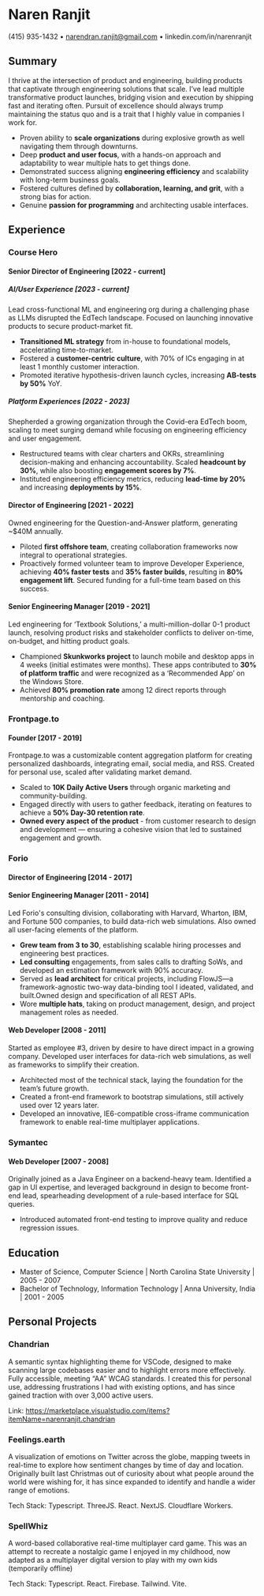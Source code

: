 # Naren Ranjit

(415) 935-1432 • narendran.ranjit@gmail.com • linkedin.com/in/narenranjit

## Summary

I thrive at the intersection of product and engineering, building products that captivate through engineering solutions that scale. I’ve lead multiple transformative product launches, bridging vision and execution by shipping fast and iterating often. Pursuit of excellence should always trump maintaining the status quo and is a trait that I highly value in companies I work for.

- Proven ability to **scale organizations** during explosive growth as well navigating them through downturns.
- Deep **product and user focus**, with a hands-on approach and adaptability to wear multiple hats to get things done.
- Demonstrated success aligning **engineering efficiency** and scalability with long-term business goals.
- Fostered cultures defined by **collaboration, learning, and grit**, with a strong bias for action.
- Genuine **passion for programming** and architecting usable interfaces.

## Experience

### Course Hero

#### Senior Director of Engineering [2022 - current]

##### AI/User Experience [2023 - current]

Lead cross-functional ML and engineering org during a challenging phase as LLMs disrupted the EdTech landscape. Focused on launching innovative products to secure product-market fit.

- **Transitioned ML strategy** from in-house to foundational models, accelerating time-to-market.
- Fostered a **customer-centric culture**, with 70% of ICs engaging in at least 1 monthly customer interaction.
- Promoted iterative hypothesis-driven launch cycles, increasing **AB-tests by 50%** YoY.

##### Platform Experiences [2022 - 2023]

Shepherded a growing organization through the Covid-era EdTech boom, scaling to meet surging demand while focusing on engineering efficiency and user engagement.

- Restructured teams with clear charters and OKRs, streamlining decision-making and enhancing accountability. Scaled **headcount by 30%**, while also boosting **engagement scores by 7%**.
- Instituted engineering efficiency metrics, reducing **lead-time by 20%** and increasing **deployments by 15%**.

#### Director of Engineering [2021 - 2022]

Owned engineering for the Question-and-Answer platform, generating ~$40M annually.

- Piloted **first offshore team**, creating collaboration frameworks now integral to operational strategies.
- Proactively formed volunteer team to improve Developer Experience, achieving **40% faster tests** and **35% faster builds**, resulting in **80% engagement lift**. Secured funding for a full-time team based on this success.

#### Senior Engineering Manager [2019 - 2021]

Led engineering for ‘Textbook Solutions,’ a multi-million-dollar 0-1 product launch, resolving product risks and stakeholder conflicts to deliver on-time, on-budget, and hitting product goals.

- Championed **Skunkworks project** to launch mobile and desktop apps in 4 weeks (initial estimates were months). These apps contributed to **30% of platform traffic** and were recognized as a ‘Recommended App’ on the Windows Store.
- Achieved **80% promotion rate** among 12 direct reports through mentorship and coaching.

### Frontpage.to

#### Founder [2017 - 2019]

Frontpage.to was a customizable content aggregation platform for creating personalized dashboards, integrating email, social media, and RSS. Created for personal use, scaled after validating market demand.

- Scaled to **10K Daily Active Users** through organic marketing and community-building.
- Engaged directly with users to gather feedback, iterating on features to achieve a **50% Day-30 retention rate**.
- **Owned every aspect of the product** - from customer research to design and development — ensuring a cohesive vision that led to sustained engagement and growth.

### Forio

#### Director of Engineering [2014 - 2017]

#### Senior Engineering Manager [2011 - 2014]

Led Forio's consulting division, collaborating with Harvard, Wharton, IBM, and Fortune 500 companies, to build data-rich web simulations. Also owned all user-facing elements of the platform.

- **Grew team from 3 to 30**, establishing scalable hiring processes and engineering best practices.
- **Led consulting** engagements, from sales calls to drafting SoWs, and developed an estimation framework with 90% accuracy.
- Served as **lead architect** for critical projects, including FlowJS—a framework-agnostic two-way data-binding tool I ideated, validated, and built.Owned design and specification of all REST APIs.
- Wore **multiple hats**, taking on product management, design, and project management roles as needed.

#### Web Developer [2008 - 2011]

Started as employee #3, driven by desire to have direct impact in a growing company. Developed user interfaces for data-rich web simulations, as well as frameworks to simplify their creation.

- Architected most of the technical stack, laying the foundation for the team’s future growth.
- Created a front-end framework to bootstrap simulations, still actively used over 12 years later.
- Developed an innovative, IE6-compatible cross-iframe communication framework to enable real-time multiplayer applications.

### Symantec

#### Web Developer [2007 - 2008]

Originally joined as a Java Engineer on a backend-heavy team. Identified a gap in UI expertise, and leveraged background in design to become front-end lead, spearheading development of a rule-based interface for SQL queries.

- Introduced automated front-end testing to improve quality and reduce regression issues.

## Education

- Master of Science, Computer Science | North Carolina State University | 2005 - 2007
- Bachelor of Technology, Information Technology | Anna University, India | 2001 - 2005

## Personal Projects

### Chandrian

A semantic syntax highlighting theme for VSCode, designed to make scanning large codebases easier and to highlight errors more effectively. Fully accessible, meeting “AA” WCAG standards. I created this for personal use, addressing frustrations I had with existing options, and has since gained traction with over 3,000 active users.

Link: https://marketplace.visualstudio.com/items?itemName=narenranjit.chandrian

### Feelings.earth

A visualization of emotions on Twitter across the globe, mapping tweets in real-time to explore how sentiment changes by time of day and location. Originally built last Christmas out of curiosity about what people around the world were wishing for, it has since expanded to identify and handle a wider range of emotions.

Tech Stack: Typescript. ThreeJS. React. NextJS. Cloudflare Workers.

### SpellWhiz

A word-based collaborative real-time multiplayer card game. This was an attempt to recreate a nostalgic game I enjoyed in my childhood, now adapted as a multiplayer digital version to play with my own kids (temporarily offline)

Tech Stack: Typescript. React. Firebase. Tailwind. Vite.
